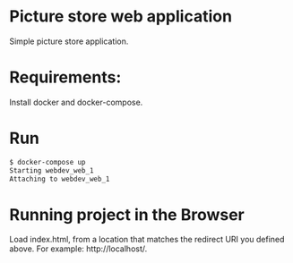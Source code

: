 # Picture store web application

Simple picture store application.

# Requirements:

Install docker and docker-compose.

# Run

```bash
$ docker-compose up
Starting webdev_web_1
Attaching to webdev_web_1
```

# Running project in the Browser 

Load index.html, from a location that matches the redirect URI you defined above. For example: http://localhost/.




